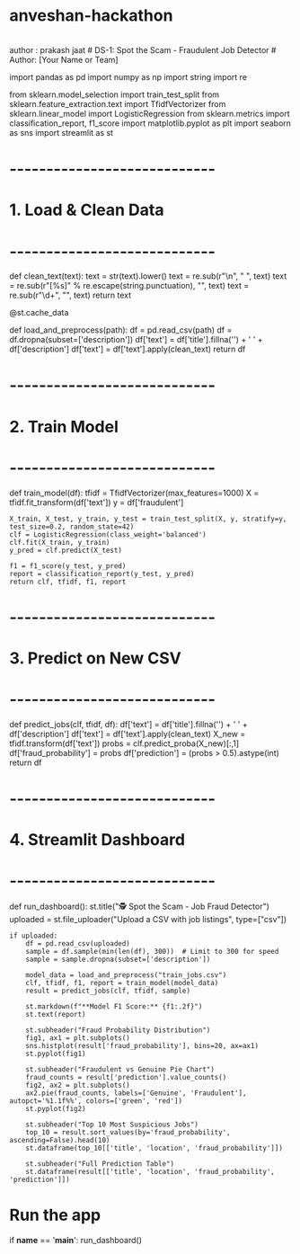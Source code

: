 # anveshan-hackathon
<br>
author : prakash jaat
# DS-1: Spot the Scam - Fraudulent Job Detector
# Author: [Your Name or Team]

import pandas as pd
import numpy as np
import string
import re

from sklearn.model_selection import train_test_split
from sklearn.feature_extraction.text import TfidfVectorizer
from sklearn.linear_model import LogisticRegression
from sklearn.metrics import classification_report, f1_score
import matplotlib.pyplot as plt
import seaborn as sns
import streamlit as st

# ----------------------------
# 1. Load & Clean Data
# ----------------------------
def clean_text(text):
    text = str(text).lower()
    text = re.sub(r"\n", " ", text)
    text = re.sub(r"[%s]" % re.escape(string.punctuation), "", text)
    text = re.sub(r"\d+", "", text)
    return text

@st.cache_data

def load_and_preprocess(path):
    df = pd.read_csv(path)
    df = df.dropna(subset=['description'])
    df['text'] = df['title'].fillna('') + ' ' + df['description']
    df['text'] = df['text'].apply(clean_text)
    return df

# ----------------------------
# 2. Train Model
# ----------------------------
def train_model(df):
    tfidf = TfidfVectorizer(max_features=1000)
    X = tfidf.fit_transform(df['text'])
    y = df['fraudulent']

    X_train, X_test, y_train, y_test = train_test_split(X, y, stratify=y, test_size=0.2, random_state=42)
    clf = LogisticRegression(class_weight='balanced')
    clf.fit(X_train, y_train)
    y_pred = clf.predict(X_test)

    f1 = f1_score(y_test, y_pred)
    report = classification_report(y_test, y_pred)
    return clf, tfidf, f1, report

# ----------------------------
# 3. Predict on New CSV
# ----------------------------
def predict_jobs(clf, tfidf, df):
    df['text'] = df['title'].fillna('') + ' ' + df['description']
    df['text'] = df['text'].apply(clean_text)
    X_new = tfidf.transform(df['text'])
    probs = clf.predict_proba(X_new)[:,1]
    df['fraud_probability'] = probs
    df['prediction'] = (probs > 0.5).astype(int)
    return df

# ----------------------------
# 4. Streamlit Dashboard
# ----------------------------

def run_dashboard():
    st.title("🕵️ Spot the Scam - Job Fraud Detector")
    uploaded = st.file_uploader("Upload a CSV with job listings", type=["csv"])

    if uploaded:
        df = pd.read_csv(uploaded)
        sample = df.sample(min(len(df), 300))  # Limit to 300 for speed
        sample = sample.dropna(subset=['description'])

        model_data = load_and_preprocess("train_jobs.csv")
        clf, tfidf, f1, report = train_model(model_data)
        result = predict_jobs(clf, tfidf, sample)

        st.markdown(f"**Model F1 Score:** {f1:.2f}")
        st.text(report)

        st.subheader("Fraud Probability Distribution")
        fig1, ax1 = plt.subplots()
        sns.histplot(result['fraud_probability'], bins=20, ax=ax1)
        st.pyplot(fig1)

        st.subheader("Fraudulent vs Genuine Pie Chart")
        fraud_counts = result['prediction'].value_counts()
        fig2, ax2 = plt.subplots()
        ax2.pie(fraud_counts, labels=['Genuine', 'Fraudulent'], autopct='%1.1f%%', colors=['green', 'red'])
        st.pyplot(fig2)

        st.subheader("Top 10 Most Suspicious Jobs")
        top_10 = result.sort_values(by='fraud_probability', ascending=False).head(10)
        st.dataframe(top_10[['title', 'location', 'fraud_probability']])

        st.subheader("Full Prediction Table")
        st.dataframe(result[['title', 'location', 'fraud_probability', 'prediction']])

# Run the app
if __name__ == '__main__':
    run_dashboard()
